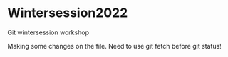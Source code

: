 # Wintersession2022
Git wintersession workshop 

Making some changes on the file.
Need to use git fetch before git status!
